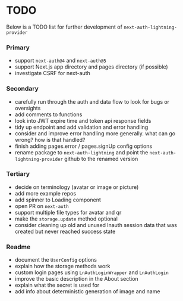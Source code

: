 # TODO

Below is a TODO list for further development of `next-auth-lightning-provider`

### Primary

- support `next-auth@4` and `next-auth@5`
- support Next.js app directory and pages directory (if possible)
- investigate CSRF for next-auth

### Secondary

- carefully run through the auth and data flow to look for bugs or oversights
- add comments to functions
- look into JWT expire time and token api response fields
- tidy up endpoint and add validation and error handling
- consider and improve error handling more generally. what can go wrong? how is that handled?
- finish adding pages.error / pages.signUp config options
- rename package to `next-auth-lightning` and point the `next-auth-lightning-provider` github to the renamed version

### Tertiary

- decide on terminology (avatar or image or picture)
- add more example repos
- add spinner to Loading component
- open PR on `next-auth`
- support multiple file types for avatar and qr
- make the `storage.update` method optional
- consider cleaning up old and unused lnauth session data that was created but never reached success state

### Readme

- document the `UserConfig` options
- explain how the storage methods work
- custom login pages using `LnAuthLoginWrapper` and `LnAuthLogin`
- improve the basic description in the About section
- explain what the secret is used for
- add info about deterministic generation of image and name
